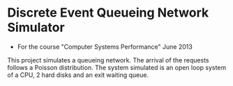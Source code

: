 Discrete Event Queueing Network Simulator
===============
* For the course "Computer Systems Performance" June 2013

This project simulates a queueing network.
The arrival of the requests follows a Poisson distribution. 
The system simulated is an open loop system of a CPU, 2 hard disks and an  exit waiting queue. 
